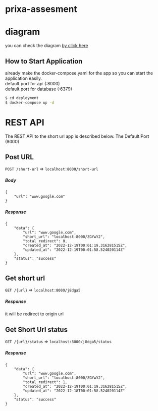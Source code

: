 # prixa-assesment

# diagram
you can check the diagram [by click here](https://drive.google.com/file/d/1nvIuxDzK2PiLAQk9SZBq8aGv2Zj0Xd2Y/view?usp=sharing)

## How to Start Application

already make the docker-compose.yaml for the app so you can start the application easily.<br>
default port for api (:8000) <br>
default port for database (:6379) <br>

```bash
$ cd deployment
$ docker-compose up -d
```

# REST API

The REST API to the short url app is described below. The Default Port (8000)

## Post URL
`POST /short-url` => `localhost:8000/short-url` 
##### Body 
```
{
    "url": "www.google.com"
}
```

##### Response
```
{
    "data": {
        "url": "www.google.com",
        "short_url": "localhost:8000/ZGYwY2",
        "total_redirect": 0,
        "created_at": "2022-12-19T00:01:19.316281515Z",
        "updated_at": "2022-12-19T00:01:58.524020114Z"
    },
    "status": "success"
}
```

## Get short url
`GET /{url}` => `localhost:8000/j8dga5`
##### Response
it will be redirect to origin url


## Get Short Url status
`GET /{url}/status` => `localhost:8000/j8dga5/status`

##### Response
```
{
    "data": {
        "url": "www.google.com",
        "short_url": "localhost:8000/ZGYwY2",
        "total_redirect": 1,
        "created_at": "2022-12-19T00:01:19.316281515Z",
        "updated_at": "2022-12-18T00:01:58.524020114Z"
    },
    "status": "success"
}
```
